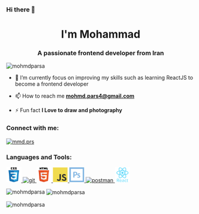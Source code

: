 ### Hi there 👋

<h1 align="center"> I'm Mohammad</h1>
<h3 align="center">A passionate frontend developer from Iran</h3>

<p align="left"> <img src="https://komarev.com/ghpvc/?username=mohmdparsa&label=Profile%20views&color=0e75b6&style=flat" alt="mohmdparsa" /> </p>

- 🌱 I’m currently focus on improving my skills such as learning ReactJS to become a frontend developer

- 📫 How to reach me **mohmd.pars4@gmail.com**

- ⚡ Fun fact **I Love to draw and photography**

<h3 align="left">Connect with me:</h3>
<p align="left">
<a href="https://instagram.com/mmd.prs" target="blank"><img align="center" src="https://raw.githubusercontent.com/rahuldkjain/github-profile-readme-generator/master/src/images/icons/Social/instagram.svg" alt="mmd.prs" height="30" width="40" /></a>
</p>

<h3 align="left">Languages and Tools:</h3>
<p align="left"> <a href="https://www.w3schools.com/css/" target="_blank" rel="noreferrer"> <img src="https://raw.githubusercontent.com/devicons/devicon/master/icons/css3/css3-original-wordmark.svg" alt="css3" width="40" height="40"/> </a> <a href="https://git-scm.com/" target="_blank" rel="noreferrer"> <img src="https://www.vectorlogo.zone/logos/git-scm/git-scm-icon.svg" alt="git" width="40" height="40"/> </a> <a href="https://www.w3.org/html/" target="_blank" rel="noreferrer"> <img src="https://raw.githubusercontent.com/devicons/devicon/master/icons/html5/html5-original-wordmark.svg" alt="html5" width="40" height="40"/> </a> <a href="https://developer.mozilla.org/en-US/docs/Web/JavaScript" target="_blank" rel="noreferrer"> <img src="https://raw.githubusercontent.com/devicons/devicon/master/icons/javascript/javascript-original.svg" alt="javascript" width="40" height="40"/> </a> <a href="https://www.photoshop.com/en" target="_blank" rel="noreferrer"> <img src="https://raw.githubusercontent.com/devicons/devicon/master/icons/photoshop/photoshop-line.svg" alt="photoshop" width="40" height="40"/> </a> <a href="https://postman.com" target="_blank" rel="noreferrer"> <img src="https://www.vectorlogo.zone/logos/getpostman/getpostman-icon.svg" alt="postman" width="40" height="40"/> </a> <a href="https://reactjs.org/" target="_blank" rel="noreferrer"> <img src="https://raw.githubusercontent.com/devicons/devicon/master/icons/react/react-original-wordmark.svg" alt="react" width="40" height="40"/> </a> </p>

<p><img align="left" src="https://github-readme-stats.vercel.app/api/top-langs?username=mohmdparsa&show_icons=true&locale=en&layout=compact" alt="mohmdparsa" /></p>

<p>&nbsp;<img align="center" src="https://github-readme-stats.vercel.app/api?username=mohmdparsa&show_icons=true&locale=en" alt="mohmdparsa" /></p>

<p><img align="center" src="https://github-readme-streak-stats.herokuapp.com/?user=mohmdparsa&" alt="mohmdparsa" /></p>

